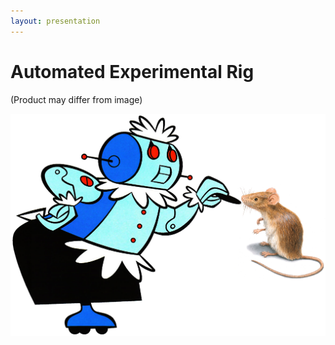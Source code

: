 ```yaml
---
layout: presentation
---
```


# [](#header-1) Automated Experimental Rig

(Product may differ from image)

[![](assets/img/robot-feeding.png)](teensy-transmitter)
